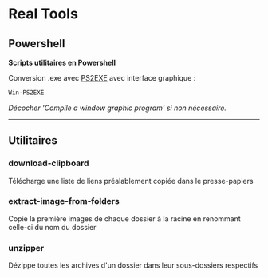 # Real Tools

## Powershell

**Scripts utilitaires en Powershell**

Conversion .exe avec [PS2EXE](https://github.com/MScholtes/PS2EXE) avec interface graphique :
```ps
Win-PS2EXE
```
*Décocher 'Compile a window graphic program' si non nécessaire.*

---

## Utilitaires

### download-clipboard

Télécharge une liste de liens préalablement copiée dans le presse-papiers


### extract-image-from-folders

Copie la première images de chaque dossier à la racine en renommant celle-ci du nom du dossier

### unzipper

Dézippe toutes les archives d'un dossier dans leur sous-dossiers respectifs

